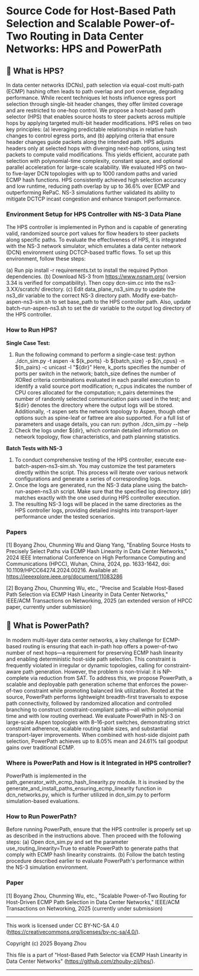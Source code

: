 # Source Code for Host-Based Path Selection and Scalable Power-of-Two Routing in Data Center Networks: HPS and PowerPath

## 🚀 What is HPS?
In data center networks (DCNs), path selection via equal-cost multi-path (ECMP) hashing often leads to path overlap and port overuse, degrading performance. While recent techniques let hosts influence egress port selection through single-bit header changes, they offer limited coverage and are restricted to one-hop control. We propose a host-based path selector (HPS) that enables source hosts to steer packets across multiple hops by applying targeted multi-bit header modifications. HPS relies on two key principles: (a) leveraging predictable relationships in relative hash changes to control egress ports, and (b) applying criteria that ensure header changes guide packets along the intended path. HPS adjusts headers only at selected hops with diverging next-hop options, using test packets to compute valid modifications. This yields efficient, accurate path selection with polynomial-time complexity, constant space, and optional parallel acceleration for large-scale scalability. We evaluated HPS on two- to five-layer DCN topologies with up to 1000 random paths and varied ECMP hash functions. HPS consistently achieved high selection accuracy and low runtime, reducing path overlap by up to 36.6\% over ECMP and outperforming RePaC. NS-3 simulations further validated its ability to mitigate DCTCP incast congestion and enhance transport performance.

### Environment Setup for HPS Controller with NS-3 Data Plane
The HPS controller is implemented in Python and is capable of generating valid, randomized source port values for flow headers to steer packets along specific paths. To evaluate the effectiveness of HPS, it is integrated with the NS-3 network simulator, which emulates a data center network (DCN) environment using DCTCP-based traffic flows. To set up this environment, follow these steps:

(a) Run pip install -r requirements.txt to install the required Python dependencies.
(b) Download NS-3 from https://www.nsnam.org/ (version 3.34 is verified for compatibility). Then copy dcn-sim.cc into the ns3-3.XX/scratch/ directory.
(c) Edit data_plane_ns3_sim.py to update the ns3_dir variable to the correct NS-3 directory path. Modify exe-batch-aspen-ns3-sim.sh to set base_path to the HPS controller path. Also, update batch-run-aspen-ns3.sh to set the dir variable to the output log directory of the HPS controller.

### How to Run HPS?
**Single Case Test:**
1. Run the following command to perform a single-case test: python ./dcn_sim.py -t aspen -k ${k_ports} -b ${batch_size} -p ${n_cpus} -n ${n_pairs}  -c unicast -l "${dir}"
Here, k_ports specifies the number of ports per switch in the network; batch_size defines the number of XORed criteria combinations evaluated in each parallel execution to identify a valid source port modification; n_cpus indicates the number of CPU cores allocated for the computation; n_pairs determines the number of randomly selected communication pairs used in the test; and ${dir} denotes the directory where the output logs will be stored. Additionally, -t aspen sets the network topology to Aspen, though other options such as spine-leaf or fattree are also supported. For a full list of parameters and usage details, you can run:
python ./dcn_sim.py --help
2. Check the logs under ${dir}, which contain detailed information on network topology, flow characteristics, and path planning statistics.

**Batch Tests with NS-3**
1. To conduct comprehensive testing of the HPS controller, execute exe-batch-aspen-ns3-sim.sh. You may customize the test parameters directly within the script. This process will iterate over various network configurations and generate a series of corresponding logs.
2. Once the logs are generated, run the NS-3 data plane using the batch-run-aspen-ns3.sh script. Make sure that the specified log directory (dir) matches exactly with the one used during HPS controller execution.
3. The resulting NS-3 logs will be placed in the same directories as the HPS controller logs, providing detailed insights into transport-layer performance under the tested scenarios.

### Papers
[1] Boyang Zhou, Chunming Wu and Qiang Yang, "Enabling Source Hosts to Precisely Select Paths via ECMP Hash Linearity in Data Center Networks," 2024 IEEE International Conference on High Performance Computing and Communications (HPCC), Wuhan, China, 2024, pp. 1633-1642, doi: 10.1109/HPCC64274.2024.00216. Available at: https://ieeexplore.ieee.org/document/11083286 

[2] Boyang Zhou, Chunming Wu, etc., "Precise and Scalable Host-Based Path Selection via ECMP Hash Linearity in Data Center Networks," IEEE/ACM Transactions on Networking, 2025 (an extended version of HPCC paper, currently under submission)


## 🔁 What is PowerPath?
In modern multi-layer data center networks, a key challenge for ECMP-based routing is ensuring that each in-path hop offers a power-of-two number of next hops—a requirement for preserving ECMP hash linearity and enabling deterministic host-side path selection. This constraint is frequently violated in irregular or dynamic topologies, calling for constraint-aware path generation. However, the problem is non-trivial: it is NP-complete via reduction from SAT. To address this, we propose PowerPath, a scalable and deployable path generation scheme that enforces the power-of-two constraint while promoting balanced link utilization. Rooted at the source, PowerPath performs lightweight breadth-first traversals to expose path connectivity, followed by randomized allocation and controlled branching to construct constraint-compliant paths—all within polynomial time and with low routing overhead. We evaluate PowerPath in NS-3 on large-scale Aspen topologies with 8–16-port switches, demonstrating strict constraint adherence, scalable routing table sizes, and substantial transport-layer improvements. When combined with host-side disjoint path selection, PowerPath achieves up to 8.05\% mean and 24.61\% tail goodput gains over traditional ECMP.

### Where is PowerPath and How is it Integrated in HPS controller?
PowerPath is implemented in the path_generator_with_ecmp_hash_linearity.py module. It is invoked by the generate_and_install_paths_ensuring_ecmp_linearity function in dcn_networks.py, which is further utilized in dcn_sim.py to perform simulation-based evaluations.

### How to Run PowerPath?
Before running PowerPath, ensure that the HPS controller is properly set up as described in the instructions above. Then proceed with the following steps:
(a) Open dcn_sim.py and set the parameter use_routing_linearity=True to enable PowerPath to generate paths that comply with ECMP hash linearity constraints.
(b) Follow the batch testing procedure described earlier to evaluate PowerPath's performance within the NS-3 simulation environment.

### Paper
[1] Boyang Zhou, Chunming Wu, etc., "Scalable Power-of-Two Routing for Host-Driven ECMP Path Selection in Data Center Networks," IEEE/ACM Transactions on Networking, 2025 (currently under submission)


 *********************************************************************************
This work is licensed under CC BY-NC-SA 4.0
(https://creativecommons.org/licenses/by-nc-sa/4.0/).

Copyright (c) 2025 Boyang Zhou

This file is a part of "Host-Based Path Selector via ECMP Hash Linearity in Data Center Networks"
(https://github.com/zhouby-zjl/hps/).

 **********************************************************************************
